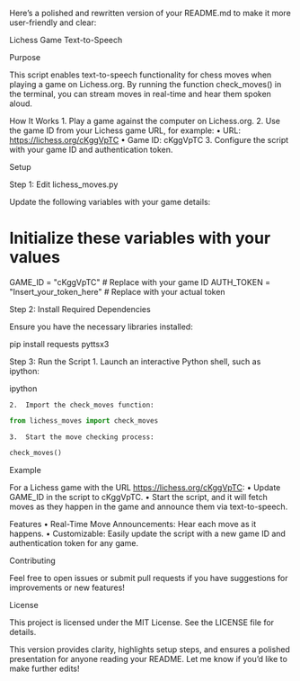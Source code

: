 Here’s a polished and rewritten version of your README.md to make it more user-friendly and clear:

Lichess Game Text-to-Speech

Purpose

This script enables text-to-speech functionality for chess moves when playing a game on Lichess.org. By running the function check_moves() in the terminal, you can stream moves in real-time and hear them spoken aloud.

How It Works
	1.	Play a game against the computer on Lichess.org.
	2.	Use the game ID from your Lichess game URL, for example:
	•	URL: https://lichess.org/cKggVpTC
	•	Game ID: cKggVpTC
	3.	Configure the script with your game ID and authentication token.

Setup

Step 1: Edit lichess_moves.py

Update the following variables with your game details:

# Initialize these variables with your values
GAME_ID = "cKggVpTC"  # Replace with your game ID
AUTH_TOKEN = "Insert_your_token_here"  # Replace with your actual token

Step 2: Install Required Dependencies

Ensure you have the necessary libraries installed:

pip install requests pyttsx3

Step 3: Run the Script
	1.	Launch an interactive Python shell, such as ipython:

ipython


	2.	Import the check_moves function:

```python
from lichess_moves import check_moves
```

	3.	Start the move checking process:

```python
check_moves()
```

Example

For a Lichess game with the URL https://lichess.org/cKggVpTC:
	•	Update GAME_ID in the script to cKggVpTC.
	•	Start the script, and it will fetch moves as they happen in the game and announce them via text-to-speech.

Features
	•	Real-Time Move Announcements: Hear each move as it happens.
	•	Customizable: Easily update the script with a new game ID and authentication token for any game.

Contributing

Feel free to open issues or submit pull requests if you have suggestions for improvements or new features!

License

This project is licensed under the MIT License. See the LICENSE file for details.

This version provides clarity, highlights setup steps, and ensures a polished presentation for anyone reading your README. Let me know if you’d like to make further edits!